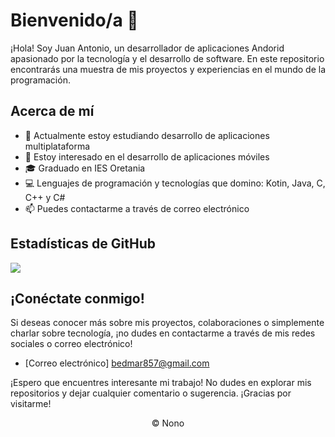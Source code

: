 # Bienvenido/a 👋

¡Hola! Soy Juan Antonio, un desarrollador de aplicaciones Andorid apasionado por la tecnología y el desarrollo de software. En este repositorio encontrarás una muestra de mis proyectos y experiencias en el mundo de la programación.

## Acerca de mí

- 🔭 Actualmente estoy estudiando desarrollo de aplicaciones multiplataforma
- 🌱 Estoy interesado en el desarrollo de aplicaciones móviles
- 🎓 Graduado en IES Oretania
- 💻 Lenguajes de programación y tecnologías que domino: Kotin, Java, C, C++ y C#
- 📫 Puedes contactarme a través de correo electrónico

## Estadísticas de GitHub

<img align="center" src="https://github-readme-stats.vercel.app/api?username=nonozomber&theme=vue-dark&show_icons=true" />


## ¡Conéctate conmigo!

Si deseas conocer más sobre mis proyectos, colaboraciones o simplemente charlar sobre tecnología, ¡no dudes en contactarme a través de mis redes sociales o correo electrónico!

- [Correo electrónico] bedmar857@gmail.com

¡Espero que encuentres interesante mi trabajo! No dudes en explorar mis repositorios y dejar cualquier comentario o sugerencia. ¡Gracias por visitarme!

<p align="center">
&copy; Nono
</p>

